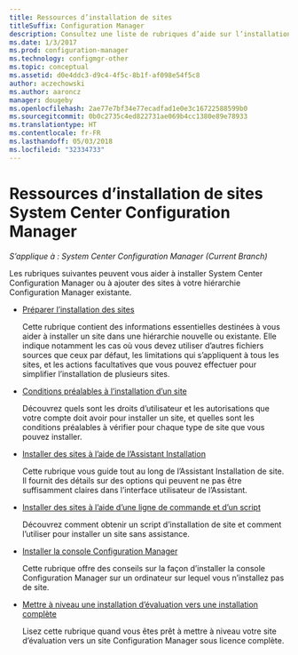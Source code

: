 ```yaml
---
title: Ressources d’installation de sites
titleSuffix: Configuration Manager
description: Consultez une liste de rubriques d’aide sur l’installation de System Center Configuration Manager ou l’ajout de sites à votre hiérarchie.
ms.date: 1/3/2017
ms.prod: configuration-manager
ms.technology: configmgr-other
ms.topic: conceptual
ms.assetid: d0e4ddc3-d9c4-4f5c-8b1f-af098e54f5c8
author: aczechowski
ms.author: aaroncz
manager: dougeby
ms.openlocfilehash: 2ae77e7bf34e77ecadfad1e0e3c16722588599b0
ms.sourcegitcommit: 0b0c2735c4ed822731ae069b4cc1380e89e78933
ms.translationtype: HT
ms.contentlocale: fr-FR
ms.lasthandoff: 05/03/2018
ms.locfileid: "32334733"
---
```

# <a name="resources-for-installing-system-center-configuration-manager-sites"></a>Ressources d’installation de sites System Center Configuration Manager

*S’applique à : System Center Configuration Manager (Current Branch)*

Les rubriques suivantes peuvent vous aider à installer System Center Configuration Manager ou à ajouter des sites à votre hiérarchie Configuration Manager existante.

- [Préparer l’installation des sites](prepare-to-install-sites.md)

  Cette rubrique contient des informations essentielles destinées à vous aider à installer un site dans une hiérarchie nouvelle ou existante. Elle indique notamment les cas où vous devez utiliser d’autres fichiers sources que ceux par défaut, les limitations qui s’appliquent à tous les sites, et les actions facultatives que vous pouvez effectuer pour simplifier l’installation de plusieurs sites.

- [Conditions préalables à l’installation d’un site](prerequisites-for-installing-sites.md)

  Découvrez quels sont les droits d’utilisateur et les autorisations que votre compte doit avoir pour installer un site, et quelles sont les conditions préalables à vérifier pour chaque type de site que vous pouvez installer.

- [Installer des sites à l’aide de l’Assistant Installation](use-the-setup-wizard-to-install-sites.md)

  Cette rubrique vous guide tout au long de l’Assistant Installation de site. Il fournit des détails sur des options qui peuvent ne pas être suffisamment claires dans l’interface utilisateur de l’Assistant.  

- [Installer des sites à l’aide d’une ligne de commande et d’un script](use-a-command-line-to-install-sites.md)

  Découvrez comment obtenir un script d’installation de site et comment l’utiliser pour installer un site sans assistance.

- [Installer la console Configuration Manager](install-consoles.md)

  Cette rubrique offre des conseils sur la façon d’installer la console Configuration Manager sur un ordinateur sur lequel vous n’installez pas de site.

- [Mettre à niveau une installation d’évaluation vers une installation complète](upgrade-an-evaluation-install-to-a-full-install.md)

  Lisez cette rubrique quand vous êtes prêt à mettre à niveau votre site d’évaluation vers un site Configuration Manager sous licence complète.
